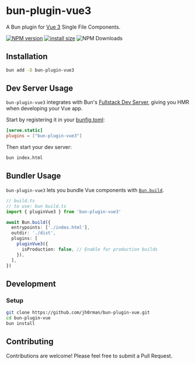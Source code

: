 # bun-plugin-vue3

A Bun plugin for [Vue 3](https://vuejs.org/) Single File Components.

[![NPM version][npm-version-image]][npm-url]
[![install size](https://packagephobia.com/badge?p=bun-plugin-vue3)](https://packagephobia.com/result?p=bun-plugin-vue3)
![NPM Downloads][npm-downloads-image]

## Installation

```sh
bun add -D bun-plugin-vue3
```

## Dev Server Usage

`bun-plugin-vue3` integrates with Bun's [Fullstack Dev Server](https://bun.sh/docs/bundler/fullstack), giving you HMR when developing your Vue app.

Start by registering it in your [bunfig.toml](https://bun.sh/docs/runtime/bunfig):

```toml
[serve.static]
plugins = ["bun-plugin-vue3"]
```

Then start your dev server:

```sh
bun index.html
```

## Bundler Usage

`bun-plugin-vue3` lets you bundle Vue components with [`Bun.build`](https://bun.sh/docs/bundler).

```ts
// build.ts
// to use: bun build.ts
import { pluginVue3 } from 'bun-plugin-vue3'

await Bun.build({
  entrypoints: ['./index.html'],
  outdir: './dist',
  plugins: [
    pluginVue3({
      isProduction: false, // Enable for production builds
    }),
  ],
})
```

## Development

### Setup

```bash
git clone https://github.com/jh0rman/bun-plugin-vue.git
cd bun-plugin-vue
bun install
```

## Contributing

Contributions are welcome! Please feel free to submit a Pull Request.

[npm-version-image]: https://img.shields.io/npm/v/bun-plugin-vue3.svg
[npm-url]: https://npmjs.org/package/bun-plugin-vue3
[npm-downloads-image]: https://img.shields.io/npm/dm/bun-plugin-vue3.svg
